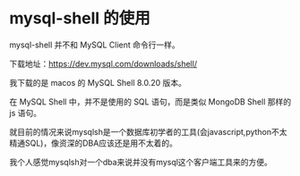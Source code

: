 # mysql-shell 的使用

mysql-shell 并不和 MySQL Client 命令行一样。

下载地址：https://dev.mysql.com/downloads/shell/

我下载的是 macos 的 MySQL Shell 8.0.20 版本。

在 MySQL Shell 中，并不是使用的 SQL 语句，而是类似 MongoDB Shell 那样的 js 语句。

就目前的情况来说mysqlsh是一个数据库初学者的工具(会javascript,python不太精通SQL)，像资深的DBA应该还是用不太着的。

我个人感觉mysqlsh对一个dba来说并没有mysql这个客户端工具来的方便。
